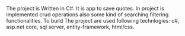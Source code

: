 The project is Written in C#. It is app to save quotes. In project  is implemented crud operations also some kind of searching filtering functionalities.  To build The project are used following technlogies: c#, asp.net core, sql server, entity-framework, html/css. 
